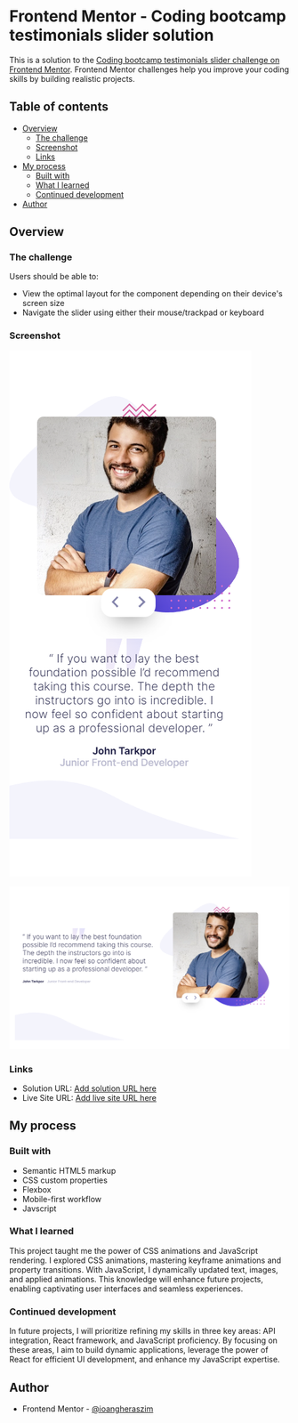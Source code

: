 # Frontend Mentor - Coding bootcamp testimonials slider solution

This is a solution to the [Coding bootcamp testimonials slider challenge on Frontend Mentor](https://www.frontendmentor.io/challenges/coding-bootcamp-testimonials-slider-4FNyLA8JL). Frontend Mentor challenges help you improve your coding skills by building realistic projects. 

## Table of contents

- [Overview](#overview)
  - [The challenge](#the-challenge)
  - [Screenshot](#screenshot)
  - [Links](#links)
- [My process](#my-process)
  - [Built with](#built-with)
  - [What I learned](#what-i-learned)
  - [Continued development](#continued-development)
- [Author](#author)



## Overview

### The challenge

Users should be able to:

- View the optimal layout for the component depending on their device's screen size
- Navigate the slider using either their mouse/trackpad or keyboard

### Screenshot

![Mobile Screenshot](./screenshots/mobile-screenshot.png)

![Mobile Screenshot](./screenshots/desktop-screenshot.png)

### Links

- Solution URL: [Add solution URL here](https://your-solution-url.com)
- Live Site URL: [Add live site URL here](https://your-live-site-url.com)

## My process

### Built with

- Semantic HTML5 markup
- CSS custom properties
- Flexbox
- Mobile-first workflow
- Javscript

### What I learned

This project taught me the power of CSS animations and JavaScript rendering. I explored CSS animations, mastering keyframe animations and property transitions. With JavaScript, I dynamically updated text, images, and applied animations. This knowledge will enhance future projects, enabling captivating user interfaces and seamless experiences.

### Continued development

In future projects, I will prioritize refining my skills in three key areas: API integration, React framework, and JavaScript proficiency. By focusing on these areas, I aim to build dynamic applications, leverage the power of React for efficient UI development, and enhance my JavaScript expertise.

## Author

- Frontend Mentor - [@ioangheraszim](https://www.frontendmentor.io/profile/ioangheraszim)
